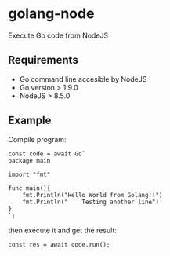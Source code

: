 # golang-node
Execute Go code from NodeJS

## Requirements

* Go command line accesible by NodeJS
* Go version > 1.9.0
* NodeJS > 8.5.0

## Example

Compile program:
```
const code = await Go`
package main
      
import "fmt"
      
func main(){
    fmt.Println("Hello World from Golang!!")
    fmt.Println("    Testing another line")
}
`;
```
then execute it and get the result:
```
const res = await code.run();
```
